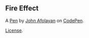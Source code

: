 Fire Effect
-----------


A [Pen](https://codepen.io/johnafolayan/pen/JBbOMV) by [John Afolayan](https://codepen.io/johnafolayan) on [CodePen](https://codepen.io).

[License](https://codepen.io/johnafolayan/pen/JBbOMV/license).